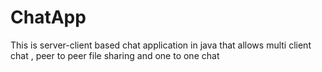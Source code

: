 # ChatApp
This is server-client based chat application in java that allows multi client chat , peer to peer file sharing and one to one chat
